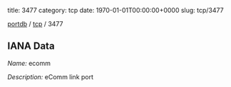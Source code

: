 title: 3477
category: tcp
date: 1970-01-01T00:00:00+0000
slug: tcp/3477

[portdb](/) / [tcp](/category/tcp.html) / 3477


## IANA Data

_Name:_ ecomm

_Description:_ eComm link port

